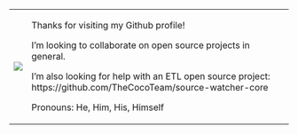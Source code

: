 <table cellspacing="0" cellpadding="0">
  <tr>
    <td>
      <img src="https://media.giphy.com/media/Nx0rz3jtxtEre/giphy.gif" />
    </td>
    <td>
      <p>Thanks for visiting my Github profile!</p>
      <p>I’m looking to collaborate on open source projects in general.</p>
      <p>I’m also looking for help with an ETL open source project: https://github.com/TheCocoTeam/source-watcher-core</p>
      <p>Pronouns: He, Him, His, Himself</p>
    </td>
  </tr>
</table>
